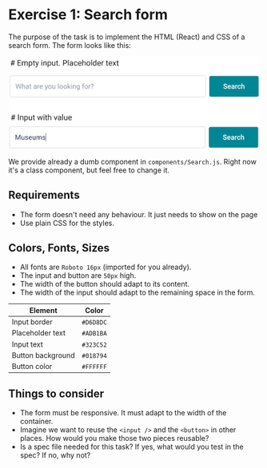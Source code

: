 # Exercise 1: Search form

The purpose of the task is to implement the HTML (React) and CSS of a search form. The form looks like this:

![Search form example](search-form.png)

We provide already a dumb component in `components/Search.js`. Right now it's a class component, but feel free to change it.

## Requirements

- The form doesn't need any behaviour. It just needs to show on the page
- Use plain CSS for the styles.

## Colors, Fonts, Sizes

- All fonts are `Roboto 16px` (imported for you already).
- The input and button are `50px` high.
- The width of the button should adapt to its content.
- The width of the input should adapt to the remaining space in the form.

| Element           | Color     |
| ----------------- | --------- |
| Input border      | `#D6D8DC` |
| Placeholder text  | `#ADB1BA` |
| Input text        | `#323C52` |
| Button background | `#018794` |
| Button color      | `#FFFFFF` |

## Things to consider

- The form must be responsive. It must adapt to the width of the container.
- Imagine we want to reuse the `<input />` and the `<button>` in other places. How would you make those two pieces reusable?
- Is a spec file needed for this task? If yes, what would you test in the spec? If no, why not?
